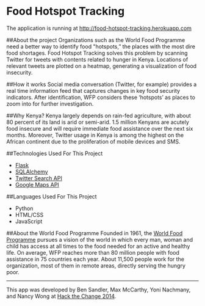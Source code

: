Food Hotspot Tracking
=====================

The application is running at http://food-hotspot-tracking.herokuapp.com

##About the project
Organizations such as the World Food Programme need a better way to identify food "hotspots,” the places with the most dire food shortages. Food Hotspot Tracking solves this problem by scanning Twitter for tweets with contents related to hunger in Kenya. Locations of relevant tweets are plotted on a heatmap, generating a visualization of food insecurity.

##How it works
Social media conversation (Twitter, for example) provides a real time information feed that captures changes in key food security indicators. After identification, WFP considers these ‘hotspots’ as places to zoom into for further investigation. 

##Why Kenya?
Kenya largely depends on rain-fed agriculture, with about 80 percent of its land is arid or semi-arid. 1.5 million Kenyans are acutely food insecure and will require immediate food assistance over the next six months. Moreover, Twitter usage in Kenya is among the highest on the African continent due to the proliferation of mobile devices and SMS.

##Technologies Used For This Project 
+ [Flask](http://flask.pocoo.org) 
+ [SQLAlchemy](http://www.sqlalchemy.org)
+ [Twitter Search API](https://dev.twitter.com/rest/public/search)
+ [Google Maps API](https://developers.google.com/maps/)

##Languages Used For This Project 
+ Python
+ HTML/CSS
+ JavaScript

##About the World Food Programme
Founded in 1961, the [World Food Programme](http://www.wfp.org/) pursues a vision of the world in which every man, woman and child has access at all times to the food needed for an active and healthy life. On average, WFP reaches more than 80 million people with food assistance in 75 countries each year. About 11,500 people work for the organization, most of them in remote areas, directly serving the hungry poor. 

---
This app was developed by Ben Sandler, Max McCarthy, Yoni Nachmany, and Nancy Wong at [Hack the Change 2014](http://www.hackthechange.org/).
